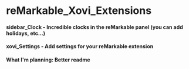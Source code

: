 # reMarkable_Xovi_Extensions

#### sidebar_Clock - Incredible clocks in the reMarkable panel (you can add holidays, etc...)
#### xovi_Settings - Add settings for your reMarkable extension


#### What I'm planning: Better readme
